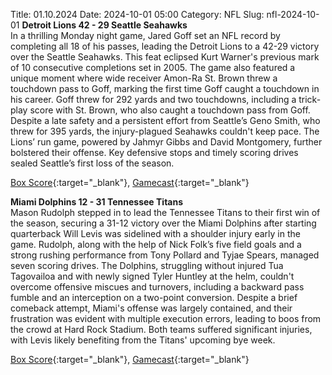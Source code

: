 Title: 01.10.2024
Date: 2024-10-01 05:00
Category: NFL 
Slug: nfl-2024-10-01 
**Detroit Lions 42 - 29 Seattle Seahawks**  
In a thrilling Monday night game, Jared Goff set an NFL record by completing all 18 of his passes, leading the Detroit Lions to a 42-29 victory over the Seattle Seahawks. This feat eclipsed Kurt Warner's previous mark of 10 consecutive completions set in 2005. The game also featured a unique moment where wide receiver Amon-Ra St. Brown threw a touchdown pass to Goff, marking the first time Goff caught a touchdown in his career. Goff threw for 292 yards and two touchdowns, including a trick-play score with St. Brown, who also caught a touchdown pass from Goff. Despite a late safety and a persistent effort from Seattle’s Geno Smith, who threw for 395 yards, the injury-plagued Seahawks couldn't keep pace. The Lions’ run game, powered by Jahmyr Gibbs and David Montgomery, further bolstered their offense. Key defensive stops and timely scoring drives sealed Seattle’s first loss of the season. 

[Box Score](https://www.espn.com/nfl/boxscore/_/gameId/401671491){:target="_blank"}, [Gamecast](/nfl/recap/_/gameId/401671491/seahawks-lions){:target="_blank"}<br>

**Miami Dolphins 12 - 31 Tennessee Titans**  
Mason Rudolph stepped in to lead the Tennessee Titans to their first win of the season, securing a 31-12 victory over the Miami Dolphins after starting quarterback Will Levis was sidelined with a shoulder injury early in the game. Rudolph, along with the help of Nick Folk’s five field goals and a strong rushing performance from Tony Pollard and Tyjae Spears, managed seven scoring drives. The Dolphins, struggling without injured Tua Tagovailoa and with newly signed Tyler Huntley at the helm, couldn't overcome offensive miscues and turnovers, including a backward pass fumble and an interception on a two-point conversion. Despite a brief comeback attempt, Miami's offense was largely contained, and their frustration was evident with multiple execution errors, leading to boos from the crowd at Hard Rock Stadium. Both teams suffered significant injuries, with Levis likely benefiting from the Titans' upcoming bye week. 

[Box Score](https://www.espn.com/nfl/boxscore/_/gameId/401671683){:target="_blank"}, [Gamecast](/nfl/recap/_/gameId/401671683/titans-dolphins){:target="_blank"}<br>

